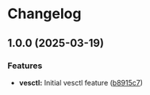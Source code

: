 # Changelog

## 1.0.0 (2025-03-19)


### Features

* **vesctl:** Initial vesctl feature ([b8915c7](https://github.com/memes/devcontainers-features/commit/b8915c7ec0d162d5bf44558d415ebd67c2cffda7))
